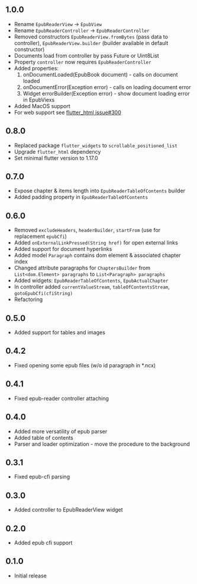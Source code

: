 ## 1.0.0

* Rename `EpubReaderView` -> `EpubView`
* Rename `EpubReaderController` -> `EpubReaderController`
* Removed constructors `EpubReaderView.fromBytes` (pass data to controller), `EpubReaderView.builder` (builder available in default constructor)
* Documents load from controller by pass Future<Uint8List> or Uint8List
* Property `controller` now requires `EpubReaderController`
* Added properties:
  1. onDocumentLoaded(EpubBook document) - calls on document loaded
  2. onDocumentError(Exception error) - calls on loading document error
  3. Widget errorBuilder(Exception error) - show document loading error in EpubViexs
* Added MacOS support
* For web support see [flutter_html issue#300](https://github.com/Sub6Resources/flutter_html/issues/300)

## 0.8.0

* Replaced package `flutter_widgets` to `scrollable_positioned_list`
* Upgrade `flutter_html` dependency
* Set minimal flutter version to 1.17.0

## 0.7.0

* Expose chapter & items length into `EpubReaderTableOfContents` builder
* Added padding property in `EpubReaderTableOfContents`

## 0.6.0

* Removed `excludeHeaders`, `headerBuilder`, `startFrom` (use for replacement `epubCfi`)
* Added `onExternalLinkPressed(String href)` for open external links
* Added support for document hyperlinks
* Added model `Paragraph` contains dom element & associated chapter index
* Changed attribute paragraphs for `ChaptersBuilder` from `List<dom.Element> paragraphs` to `List<Paragraph> paragraphs`
* Added widgets: `EpubReaderTableOfContents`, `EpubActualChapter`
* In controller added `currentValueStream`, `tableOfContentsStream`, `gotoEpubCfi(cfiString)`
* Refactoring

## 0.5.0

* Added support for tables and images

## 0.4.2

* Fixed opening some epub files (w/o id paragraph in *.ncx)

## 0.4.1

* Fixed epub-reader controller attaching

## 0.4.0

* Added more versatility of epub parser
* Added table of contents
* Parser and loader optimization - move the procedure to the background

## 0.3.1

* Fixed epub-cfi parsing

## 0.3.0

* Added controller to EpubReaderView widget

## 0.2.0

* Added epub cfi support

## 0.1.0

* Initial release
